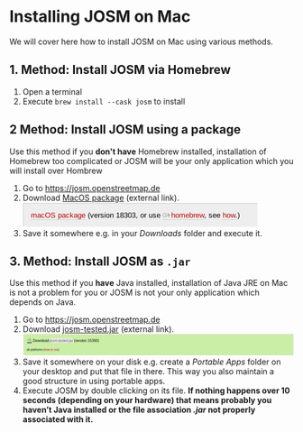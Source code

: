# Installing JOSM on Mac 

We will cover here how to install JOSM on Mac using various methods.

## 1. Method: Install JOSM via Homebrew

1. Open a terminal
2. Execute `brew install --cask josm` to install

## 2 Method: Install JOSM using a package

Use this method if you **don't have** Homebrew installed, installation of Homebrew too complicated or JOSM will be your only application which you will install over Hombrew

1. Go to https://josm.openstreetmap.de
2. Download [MacOS package](https://josm.openstreetmap.de/download/macosx/josm-macosx.zip) (external link).
   ![](website-macpackage-download/out.png)
3. Save it somewhere e.g. in your *Downloads* folder and execute it.

## 3. Method: Install JOSM as `.jar`

Use this method if you **have** Java installed, installation of Java JRE on Mac is not a problem for you or JOSM is not your only application which depends on Java.

1. Go to <https://josm.openstreetmap.de>
2. Download [josm-tested.jar](https://videos.openstreetmap.de/kategorien/Basics/Changesets.mkv) (external link).
   ![](./website-jar-download/out.png)
3. Save it somewhere on your disk e.g. create a *Portable Apps* folder on your desktop and put that file in there. This way you also maintain a good structure in using portable apps.
4. Execute JOSM by double clicking on its file.
   **If nothing happens over 10 seconds (depending on your hardware) that means probably you haven’t Java installed or the file association *.jar* not properly associated with it.**
